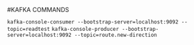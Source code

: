 #KAFKA COMMANDS

`kafka-console-consumer --bootstrap-server=localhost:9092 --topic=readtest`
`kafka-console-producer --bootstrap-server=localhost:9092 --topic=route.new-direction`